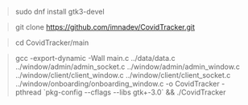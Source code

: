 > sudo dnf install gtk3-devel

> git clone https://github.com/imnadev/CovidTracker.git

> cd CovidTracker/main

> gcc -export-dynamic -Wall main.c ../data/data.c ../window/admin/admin_socket.c ../window/admin/admin_window.c ../window/client/client_window.c ../window/client/client_socket.c ../window/onboarding/onboarding_window.c  -o CovidTracker -pthread \`pkg-config --cflags --libs gtk+-3.0\` && ./CovidTracker